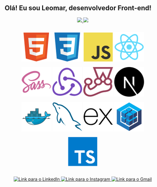 ## Olá! Eu sou Leomar, desenvolvedor Front-end!
<div align="center">
  <a href="https://github.com/leomarlinhares">
  <img height="180em" src="https://github-readme-stats.vercel.app/api?username=leomarlinhares&show_icons=true&theme=dark&include_all_commits=true&count_private=true"/>
  <img height="180em" src="https://github-readme-stats.vercel.app/api/top-langs/?username=leomarlinhares&layout=compact&langs_count=7&theme=dark"/>
 </a>
</div>

 ##
 
 <div style="display: inline_block" align="center">
  <p style="text-align: center;">
  
![HTML5](/docs/images/html5.svg "HTML 5")
![CSS3](/docs/images/css3.svg "CSS 3")
![Javascript](/docs/images/javascript.svg "Javascript")
![React.js](/docs/images/reactjs.svg "React JS")

![Sass](/docs/images/sass.svg "Sass")
![Redux](/docs/images/redux.svg "Redux")
![Jest](/docs/images/jest.svg "Jest")
![Next.js](/docs/images/next.svg "Next.js")

![Docker](/docs/images/docker.svg "Docker")
![MySQL](/docs/images/mysql.svg "MySQL")
![Express](/docs/images/express.svg "Express")
![Sequelize](/docs/images/sequelize.svg "Sequelize")

![Typescript](/docs/images/typescript.svg "Typescript")

  </p>
</div>

##
 
 <div align="center">
  <a href="https://www.linkedin.com/in/leomarlinhares" target="_blank">
    <img alt="Link para o LinkedIn" src="https://img.shields.io/badge/LinkedIn-0077B5?style=for-the-badge&logo=linkedin&logoColor=white"/>
  </a>

  <a href="http://instagram.com/leomarlinhares" target="_blank">
    <img alt="Link para o Instagram" src="https://img.shields.io/badge/Instagram-E4405F?style=for-the-badge&logo=instagram&logoColor=white"/>
  </a>

  <a href="mailto:leomarlinhares@gmail.com" target="_blank">
    <img alt="Link para o Gmail" src="https://img.shields.io/badge/Gmail-D14836?style=for-the-badge&logo=gmail&logoColor=white"/>
  </a>
 </div>
